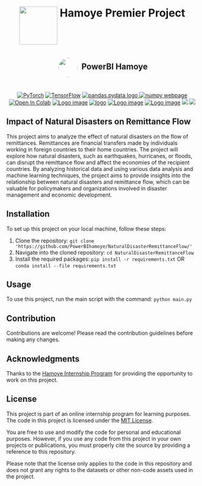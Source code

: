 <p align="center">

  <h1 align="center"><img src="https://www.hamoye.com/logo-dark.png", width="100", style='vertical-align:top'> <strong>Hamoye Premier Project</strong></h1>
  <h2 align="center"><strong><img src="https://avatars.githubusercontent.com/u/168902018?s=200&v=4", width="50", height="50", style='vertical-align:middle;margin: 5px 5px 5px 5px;border-radius:50px'> PowerBI Hamoye</strong></h2>

  <p align="center">
  <br>
    <a href="https://pytorch.org/get-started/locally/"><img alt="PyTorch" src="https://img.shields.io/badge/PyTorch-ee4c2c?style=flat-square&logo=pytorch&logoColor=white"></a>
    <a href="https://www.tensorflow.org/"><img alt='TensorFlow' src="https://img.shields.io/badge/TensorFlow-gold?style=flat-square&logo=tensorflow"></a>
    <a href="https://pandas.pydata.org/"><img src='https://img.shields.io/badge/pandas-black?style=flat-square&logo=pandas' alt='pandas.pydata logo'>
    </a>
    <a href='https://numpy.org/'><img src='https://img.shields.io/badge/numpy-white?style=flat-square&logo=numpy&logoColor=blue' alt='numpy webpage'></a>
    <a href="https://matplotlib.org/"><img src="https://img.shields.io/badge/matplotlib-turquoise.svg?style=flat-square&logo=Matplotlib&logoColor=black" alt="Open In Colab"></a>
    <a href="https://seaborn.pydata.org/"><img src="https://img.shields.io/badge/seaborn-skyblue?style=flat-square&logo=https%3A%2F%2Fseaborn.pydata.org%2F_images%2Flogo-mark-lightbg.svg
    " alt="Logo image"></a>
    <a href="https://www.statsmodels.org/"><img src="https://img.shields.io/badge/statsmodels-green?style=flat-square&logo=statsmodels
    " alt="logo"></a>
    <a href="https://scikit-learn.org/"><img src="https://img.shields.io/badge/scikit--learn-aquamarine?style=flat-square&logo=scikitlearn
    " alt="Logo image"></a>
    <a href="https://xgboost.readthedocs.io/en/stable/"><img src="https://img.shields.io/badge/XGBoost-brown?style=flat-square&logo=XGBoost" alt="Logo image"></a>
    <a href="https://catboost.ai/"><img src="https://img.shields.io/badge/CatBoost-black?style=flat-square&logo=CatBoost"></a>
    <a href="https://lightgbm.readthedocs.io/"><img src="https://img.shields.io/badge/LightGBM-white?style=flat-square&logo=CatBoost"></a> 
  </p>
</p>

## Impact of Natural Disasters on Remittance Flow
This project aims to analyze the effect of natural disasters on the flow of remittances. Remittances are financial transfers made by individuals working in foreign countries to their home countries. The project will explore how natural disasters, such as earthquakes, hurricanes, or floods, can disrupt the remittance flow and affect the economies of the recipient countries. By analyzing historical data and using various data analysis and machine learning techniques, the project aims to provide insights into the relationship between natural disasters and remittance flow, which can be valuable for policymakers and organizations involved in disaster management and economic development.

## Installation

To set up this project on your local machine, follow these steps:

1. Clone the repository: `git clone 'https://github.com/PowerBIhamoye/NaturalDisasterRemittanceFlow/'`
2. Navigate into the cloned repository: `cd NaturalDisasterRemittanceFlow`
3. Install the required packages: `pip install -r requirements.txt` OR `conda install --file requirements.txt` 

## Usage

To use this project, run the main script with the command: `python main.py`

## Contribution

Contributions are welcome! Please read the contribution guidelines before making any changes.

## Acknowledgments

Thanks to the [Hamoye Internship Program](https://www.hamoye.com/programs/data-science/) for providing the opportunity to work on this project.

## License

This project is part of an online internship program for learning purposes. The code in this project is licensed under the [MIT License](https://opensource.org/licenses/MIT).

You are free to use and modify the code for personal and educational purposes. However, if you use any code from this project in your own projects or publications, you must properly cite the source by providing a reference to this repository.

Please note that the license only applies to the code in this repository and does not grant any rights to the datasets or other non-code assets used in the project.
